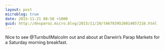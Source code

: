```yaml
---
layout: post
microblog: true
date: 2015-11-21 08:58 +1000
guid: http://desparoz.micro.blog/2015/11/20/t667839526014857216.html
---
```

Nice to see @TurnbullMalcolm out and about at Darwin’s Parap Markets for a Saturday morning breakfast.
